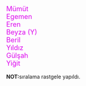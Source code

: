 <html> 
<head>
<title>Destekleriniz İçin Teşekkürler</title>
</head>
<body>
  <font color="#DC0AEE" size="4">Mümüt</font><br>
 <font color="#DC0AEE" size="4">Egemen</font><br>
  <font color="#DC0AEE" size="4">Eren</font>  <br> 
   <font color="#DC0AEE" size="4">Beyza (Y)</font> <br>
    <font color="#DC0AEE" size="4">Beril</font><br>
    <font color="#DC0AEE" size="4">Yıldız</font><br>
   <font color="#DC0AEE" size="4">Gülşah</font> <br>
 <font color="#DC0AEE" size="4">Yiğit</font> <br>  <br>
   <b>NOT:</b>sıralama rastgele yapıldı.
   
   
   
   
   
   
   
   
   
</body>
</html>
